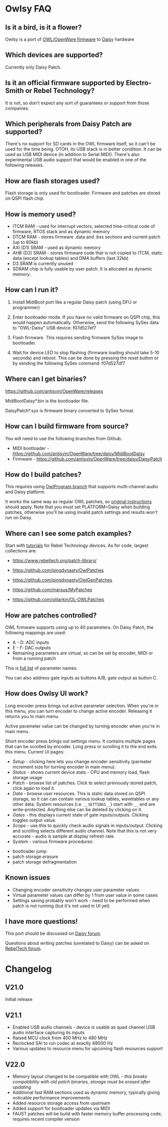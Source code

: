 # Owlsy FAQ

## Is it a bird, is it a flower?

Owlsy is a port of [OWL/OpenWare firmware](https://github.com/pingdynasty/OpenWare) to [Daisy](https://www.electro-smith.com/daisy) hardware

## Which devices are supported?

Currently only Daisy Patch.

## Is it an official firmware supported by Electro-Smith or Rebel Technology?

It is not, so don't expect any sort of guarantees or support from those companies.

## Which peripherals from Daisy Patch are supported?

There's no support for SD cards in the OWL firmware itself, so it can't be used for the time being. OTOH, its USB stack is in better condition. It can be used as USB MIDI device (in addition to Serial MIDI). There's also experimental USB audio support that would be enabled in one of the following releases.

## How are flash storages used?

Flash storage is only used for bootloader. Firmware and patches are stored on QSPI flash chip.

## How is memory used?

* ITCM RAM - used for interrupt vectors, selected time-critical code of firmware, RTOS stack and as dynamic memory
* DTCM RAM - stores firmware .data and .bss sections and current patch (up to 80kb)
* AXI (D1) SRAM - used as dynamic memory
* AHB (D2) SRAM - stores firmware code that is not copied to ITCM, static data (except lookup tables) and DMA buffers (last 32kb)
* D3 SRAM is currently unused
* SDRAM chip is fully usable by user patch. It is allocated as dynamic memory.

## How can I run it?

1. Install MidiBoot port like a regular Daisy patch (using DFU or programmer)

2. Enter bootloader mode. If you have no valid firmware on QSPI chip, this would happen automatically. Otherwise, send the following SySex data to "OWL-Daisy" USB device: f07d527ef7

4. Flash firmware. This requires sending firmware SySex image to bootloader.

5. Wait for device LED to stop flashing (firmware loading should take 5-10 seconds) and reboot. This can be done by pressing the reset button or by sending the following SySex command: f07d527df7

## Where can I get binaries?

https://github.com/antisvin/OpenWare/releases

MidiBootDaisy*.bin is the bootloader file.

DaisyPatch*.syx is firmware binary converted to SySex format.

## How can I build firmware from source?

You will need to use the following branches from Github:
* MIDI bootloader - https://github.com/antisvin/OpenWare/tree/daisy/MidiBootDaisy
* Firmware - https://github.com/antisvin/OpenWare/tree/daisy/DaisyPatch

## How do I build patches?

This requires using [OwlProgram branch](https://github.com/antisvin/OwlProgram/tree/daisy) that supports multi-channel audio and Daisy platform.

It works the same way as regular OWL patches, so [original instructions](https://github.com/antisvin/OwlProgram/blob/daisy/README.md) should apply. Note that you must set PLATFORM=Daisy when building patches, otherwise you'll be using invalid patch settings and results won't run on Daisy.

## Where can I see some patch examples?

Start with [tutorials](https://www.rebeltech.org/tutorials/) for Rebel Technology devices. As for code, largest collections are:

* https://www.rebeltech.org/patch-library/

* https://github.com/pingdynasty/OwlPatches

* https://github.com/pingdynasty/OwlGenPatches

* https://github.com/marsus/MyPatches

* https://github.com/olilarkin/OL-OWLPatches

## How are patches controlled?

OWL firmware supports using up to 40 parameters. On Daisy Patch, the following mappings are used:

* A - D: ADC inputs
* E - F: DAC outputs
* Remaining parameters are virtual, so can be set by encoder, MIDI or from a running patch

This is [full list](https://github.com/pingdynasty/OpenWare/blob/master/Source/OpenWareMidiControl.h#L9-L54) of parameter names.

You can also address gate inputs as buttons A/B, gate output as button C.

## How does Owlsy UI work?

Long encoder press brings out active parameter selection. When you're in this menu, you can turn encoder to change active encoder. Releasing it returns you to main menu.

Active parameter value can be changed by turning encoder when you're in main menu.

Short encoder press brings out settings menu. It contains multiple pages that can be scrolled by encoder. Long press or scrolling it to the end exits this menu. Current UI pages:

* *Setup* - clicking here lets you change encoder sensitivity (parmeter increment size for turning encoder in main menu).
* *Status* - shows current device stats - CPU and memory load, flash storage usage
* *Patch* - browse list of patches. Click to select previously stored patch, click again to load it.
* *Data* - browse user resources. This is static data stored on QSPI storage, so it can can contain various lookup tables, wavetables or any other data. System resources (i.e. `__SETTINGS__`) start with `__` and are write-protected. Anything else can be deleted by clicking on it.
* *Gates* - this displays current state of gate inputs/outputs. Clicking toggles output value.
* *Scope* - use this to quickly check audio signals in inputs/output. Clicking and scrolling selects different audio channel. Note that this is not very accurate - audio is sample at display refresh rate.
* *System* - various firmware procedures:
 - bootloader jump
 - patch storage erasure
 - patch storage defragmentation

## Known issues

* Changing encoder sensitivity changes user parameter values
* Virtual parameter values can differ by 1 from user value in some cases
* Settings saving probably won't work - need to be performed when patch is not running (but it's not used in UI yet)

## I have more questions!

This port should be discussed on [Daisy forum](https://forum.electro-smith.com/t/introducing-owlsy/788).

Questions about writing patches (unrelated to Daisy) can be asked on [RebelTech forum](https://community.rebeltech.org/).

# Changelog

## V21.0

Initial release

## V21.1

 - Enabled USB audio channels - device is usable as quad channel USB audio interface capturing its inputs
 - Raised MCU clock from 400 MHz to 480 MHz
 - Reclocked SAI to run codec at exactly 48000 Hz
 - Various updates to resource menu for upcoming flash resources support

## V22.0

 - Memory layout changed to be compatible with OWL - *this breaks compatibility with old patch binaries, storage must be erased after updating*
 - Additional fast RAM sections used as dynamic memory, typically giving noticable performance improvements
 - Added resource storage access from upstream
 - Added support for bootloader updates via MIDI
 - FAUST patches will be build with faster memory buffer processing code, requires recent compiler version
